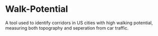 # Walk-Potential
A tool used to identify corridors in US cities with high walking potential, measuring both topography and seperation from car traffic.
